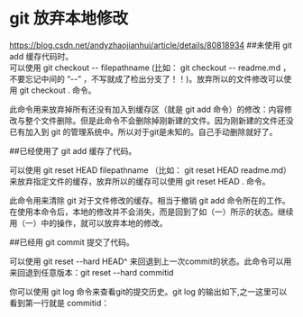 # git 放弃本地修改

https://blog.csdn.net/andyzhaojianhui/article/details/80818934
##未使用 git add 缓存代码时。  
可以使用 git checkout -- filepathname (比如： git checkout -- readme.md  ，不要忘记中间的 “--” ，不写就成了检出分支了！！)。放弃所以的文件修改可以使用 git checkout .  命令。  

此命令用来放弃掉所有还没有加入到缓存区（就是 git add 命令）的修改：内容修改与整个文件删除。但是此命令不会删除掉刚新建的文件。因为刚新建的文件还没已有加入到 git 的管理系统中。所以对于git是未知的。自己手动删除就好了。


##已经使用了  git add 缓存了代码。

可以使用  git reset HEAD filepathname （比如： git reset HEAD readme.md）来放弃指定文件的缓存，放弃所以的缓存可以使用 git reset HEAD . 命令。

此命令用来清除 git  对于文件修改的缓存。相当于撤销 git add 命令所在的工作。在使用本命令后，本地的修改并不会消失，而是回到了如（一）所示的状态。继续用（一）中的操作，就可以放弃本地的修改。


##已经用 git commit  提交了代码。

可以使用 git reset --hard HEAD^ 来回退到上一次commit的状态。此命令可以用来回退到任意版本：git reset --hard  commitid 

你可以使用 git log 命令来查看git的提交历史。git log 的输出如下,之一这里可以看到第一行就是 commitid：